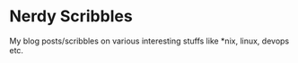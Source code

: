 Nerdy Scribbles
======================

My blog posts/scribbles on various interesting stuffs like \*nix, linux, devops etc.
